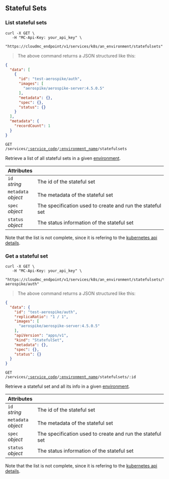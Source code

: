 ## Stateful Sets

<!-------------------- LIST STATEFUL SETS -------------------->

### List stateful sets

```shell
curl -X GET \
   -H "MC-Api-Key: your_api_key" \
   "https://cloudmc_endpoint/v1/services/k8s/an_environment/statefulsets"
```

> The above command returns a JSON structured like this:

```json
{
  "data": [
    {
      "id": "test-aerospike/auth",
      "images": [
        "aerospike/aerospike-server:4.5.0.5"
      ],
      "metadata": {},
      "spec": {},
      "status": {}
    }
  ],
  "metadata": {
    "recordCount": 1
  }
}
```

<code>GET /services/<a href="#administration-service-connections">:service_code</a>/<a href="#administration-environments">:environment_name</a>/statefulsets</code>

Retrieve a list of all stateful sets in a given [environment](#administration-environments).

| Attributes                                 | &nbsp;                                                          |
| ------------------------------------------ | --------------------------------------------------------------- |
| `id` <br/>*string*                         | The id of the stateful set                                      |
| `metadata` <br/>*object*                   | The metadata of the stateful set                                |
| `spec`<br/>*object*                        | The specification used to create and run the stateful set       |
| `status`<br/>*object*                      | The status information of the stateful set                      |

Note that the list is not complete, since it is refering to the [kubernetes api details](https://github.com/kubernetes/community/blob/master/contributors/devel/sig-architecture/api-conventions.md).

<!-------------------- GET A STATEFUL SET -------------------->

### Get a stateful set

```shell
curl -X GET \
   -H "MC-Api-Key: your_api_key" \
   "https://cloudmc_endpoint/v1/services/k8s/an_environment/statefulsets/test-aerospike/auth"
```

> The above command returns a JSON structured like this:

```json
{
  "data": {
    "id": "test-aerospike/auth",
    "replicaRatio": "1 / 1",
    "images": [
      "aerospike/aerospike-server:4.5.0.5"
    ],
    "apiVersion": "apps/v1",
    "kind": "StatefulSet",
    "metadata": {},
    "spec": {},
    "status": {}
  }
}
```

<code>GET /services/<a href="#administration-service-connections">:service_code</a>/<a href="#administration-environments">:environment_name</a>/statefulsets/:id</code>

Retrieve a stateful set and all its info in a given [environment](#administration-environments).

| Attributes                                 | &nbsp;                                                          |
| ------------------------------------------ | --------------------------------------------------------------- |
| `id` <br/>*string*                         | The id of the stateful set                                      |
| `metadata` <br/>*object*                   | The metadata of the stateful set                                |
| `spec`<br/>*object*                        | The specification used to create and run the stateful set       |
| `status`<br/>*object*                      | The status information of the stateful set                      |

Note that the list is not complete, since it is refering to the [kubernetes api details](https://github.com/kubernetes/community/blob/master/contributors/devel/sig-architecture/api-conventions.md).
